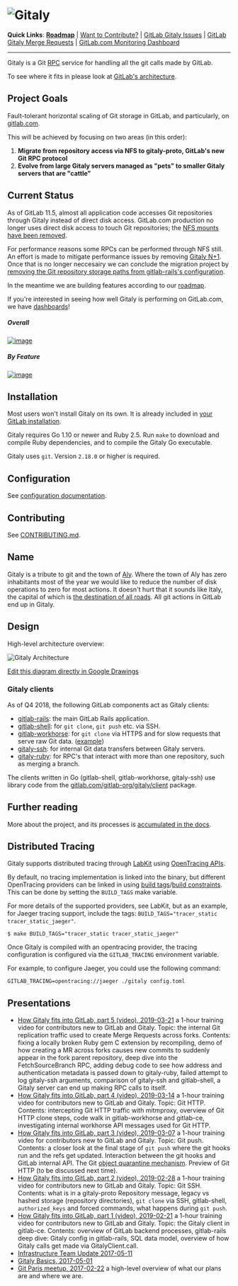 # ![Gitaly](https://gitlab.com/gitlab-org/gitaly/uploads/509123ed56bd51247996038c858db006/gitaly-wordmark-small.png)

**Quick Links**:
  [**Roadmap**][roadmap] |
  [Want to Contribute?](https://gitlab.com/gitlab-org/gitaly/issues?scope=all&utf8=%E2%9C%93&state=opened&label_name[]=Accepting%20merge%20requests) |
  [GitLab Gitaly Issues](https://gitlab.com/groups/gitlab-org/-/issues?scope=all&state=opened&utf8=%E2%9C%93&label_name%5B%5D=Gitaly) |
  [GitLab Gitaly Merge Requests](https://gitlab.com/groups/gitlab-org/-/merge_requests?label_name%5B%5D=Gitaly) |
  [GitLab.com Monitoring Dashboard][dashboards]

--------------------------------------------

Gitaly is a Git [RPC](https://en.wikipedia.org/wiki/Remote_procedure_call)
service for handling all the git calls made by GitLab.

To see where it fits in please look at [GitLab's architecture](https://docs.gitlab.com/ce/development/architecture.html#system-layout).

## Project Goals

Fault-tolerant horizontal scaling of Git storage in GitLab, and particularly, on [gitlab.com](https://gitlab.com).

This will be achieved by focusing on two areas (in this order):

  1. **Migrate from repository access via NFS to gitaly-proto, GitLab's new Git RPC protocol**
  1. **Evolve from large Gitaly servers managed as "pets" to smaller Gitaly servers that are "cattle"**

## Current Status

As of GitLab 11.5, almost all application code accesses Git repositories
through Gitaly instead of direct disk access. GitLab.com production no
longer uses direct disk access to touch Git repositories; the [NFS
mounts have been
removed](https://about.gitlab.com/2018/09/12/the-road-to-gitaly-1-0/).

For performance reasons some RPCs can be performed through NFS still. An
effort is made to mitigate performance issues by removing [Gitaly N+1](https://gitlab.com/groups/gitlab-org/-/epics/827).
Once that is no longer neccesairy we can conclude the migration project by 
[removing the Git repository storage paths from gitlab-rails's
configuration](https://gitlab.com/gitlab-org/gitaly/issues/1282).

In the meantime we are building features according to our [roadmap][roadmap].

If you're interested in seeing how well Gitaly is performing on
GitLab.com, we have [dashboards][dashboards]!

##### Overall

[![image](https://gitlab.com/gitlab-org/gitaly/uploads/ca7dddd2e23b7f1fb8c0f842c93059ce/gitaly-overview_s.png)](https://dashboards.gitlab.com/d/000000176/gitaly)

##### By Feature

[![image](https://gitlab.com/gitlab-org/gitaly/uploads/048a1facaaf18b4799569150ca7c3cd6/gitaly-features_s.png)](https://dashboards.gitlab.com/d/000000198/gitaly-features-overview)

## Installation

Most users won't install Gitaly on its own. It is already included in
[your GitLab installation](https://about.gitlab.com/install/).

Gitaly requires Go 1.10 or newer and Ruby 2.5. Run `make` to download
and compile Ruby dependencies, and to compile the Gitaly Go
executable.

Gitaly uses `git`. Version `2.18.0` or higher is required.

## Configuration

See [configuration documentation](doc/configuration).

## Contributing

See [CONTRIBUTING.md](CONTRIBUTING.md).

## Name

Gitaly is a tribute to git and the town of [Aly](https://en.wikipedia.org/wiki/Aly). Where the town of
Aly has zero inhabitants most of the year we would like to reduce the number of
disk operations to zero for most actions. It doesn't hurt that it sounds like
Italy, the capital of which is [the destination of all roads](https://en.wikipedia.org/wiki/All_roads_lead_to_Rome). All git actions in
GitLab end up in Gitaly.

## Design

High-level architecture overview:

![Gitaly Architecture](https://docs.google.com/drawings/d/14-5NHGvsOVaAJZl2w7pIli8iDUqed2eIbvXdff5jneo/pub?w=2096&h=1536)

[Edit this diagram directly in Google Drawings](https://docs.google.com/drawings/d/14-5NHGvsOVaAJZl2w7pIli8iDUqed2eIbvXdff5jneo/edit)

### Gitaly clients

As of Q4 2018, the following GitLab components act as Gitaly clients:

-   [gitlab-rails](https://gitlab.com/gitlab-org/gitlab-ce/blob/master/lib/gitlab/gitaly_client.rb):
    the main GitLab Rails application.
-   [gitlab-shell](https://gitlab.com/gitlab-org/gitlab-shell/tree/master):
    for `git clone`, `git push` etc. via SSH.
-   [gitlab-workhorse](https://gitlab.com/gitlab-org/gitlab-workhorse/blob/master/internal/gitaly/gitaly.go):
    for `git clone` via HTTPS and for slow requests that serve raw Git
    data.
    ([example](https://gitlab.com/gitlab-org/gitaly/raw/master/README.md))
-   [gitaly-ssh](https://gitlab.com/gitlab-org/gitaly/tree/master/cmd/gitaly-ssh):
    for internal Git data transfers between Gitaly servers.
-   [gitaly-ruby](https://gitlab.com/gitlab-org/gitaly/blob/master/ruby/lib/gitlab/git/gitaly_remote_repository.rb):
    for RPC's that interact with more than one repository, such as
    merging a branch.

The clients written in Go (gitlab-shell, gitlab-workhorse, gitaly-ssh)
use library code from the
[gitlab.com/gitlab-org/gitaly/client](https://gitlab.com/gitlab-org/gitaly/tree/master/client)
package.

## Further reading

More about the project, and its processes is [accumulated in the docs](doc/index.md).

## Distributed Tracing

Gitaly supports distributed tracing through [LabKit](https://gitlab.com/gitlab-org/labkit/) using [OpenTracing APIs](https://opentracing.io).

By default, no tracing implementation is linked into the binary, but different OpenTracing providers can be linked in using [build tags](https://golang.org/pkg/go/build/#hdr-Build_Constraints)/[build constraints](https://golang.org/pkg/go/build/#hdr-Build_Constraints). This can be done by setting the `BUILD_TAGS` make variable.

For more details of the supported providers, see LabKit, but as an example, for Jaeger tracing support, include the tags: `BUILD_TAGS="tracer_static tracer_static_jaeger"`.

```shell
$ make BUILD_TAGS="tracer_static tracer_static_jaeger"
```

Once Gitaly is compiled with an opentracing provider, the tracing configuration is configured via the `GITLAB_TRACING` environment variable.

For example, to configure Jaeger, you could use the following command:

```shell
GITLAB_TRACING=opentracing://jaeger ./gitaly config.toml
```

## Presentations
-   [How Gitaly fits into GitLab, part 5 (video),
    2019-03-21](https://drive.google.com/file/d/1g-oUW0Lyw9sl0CWX6ewpmthl5h4h7zaG/view?usp=sharing)
    a 1-hour training video for contributors new to GitLab and Gitaly.
    Topic: the internal Git replication traffic used to create Merge
    Requests across forks. Contents: fixing a locally broken Ruby gem C
    extension by recompiling, demo of how creating a MR across forks
    causes new commits to suddenly appear in the fork parent repository,
    deep dive into the FetchSourceBranch RPC, adding debug code to see
    how address and authentication metadata is passed down to
    gitaly-ruby, failed attempt to log gitaly-ssh arguments, comparison
    of gitaly-ssh and gitlab-shell, a Gitaly server can end up making RPC calls to itself.
-   [How Gitaly fits into GitLab, part 4 (video),
    2019-03-14](https://drive.google.com/file/d/1S-X1MvXMTEHJDIQWrabyROfVNOkmPxWH/view?usp=sharing)
    a 1-hour training video for contributors new to GitLab and Gitaly. Topic: Git HTTP.
    Contents: intercepting Git HTTP traffic with mitmproxy, overview of
    Git HTTP clone steps, code walk in gitlab-workhorse and gitlab-ce,
    investigating internal workhorse API messages used for Git HTTP.
-   [How Gitaly fits into GitLab, part 3 (video),
    2019-03-07](https://drive.google.com/file/d/1G3xOpsblfYcCTyzv1Xe6Pg2Ce2TGriTb/view?usp=sharing)
    a 1-hour training video for contributors new to GitLab and Gitaly. Topic: Git push.
    Contents: a closer look at the final stage of `git push` where the
    git hooks run and the refs get updated. Interaction between the git
    hooks and GitLab internal API. The Git [object quarantine mechanism](https://git-scm.com/docs/git-receive-pack#_quarantine_environment).
    Preview of Git HTTP (to be discussed next time).
-   [How Gitaly fits into GitLab, part 2 (video),
    2019-02-28](https://drive.google.com/file/d/1SFvx49kJkMsvz8YD4chP0y_QJaygSiiH/view?usp=sharing)
    a 1-hour training video for contributors new to GitLab and Gitaly. Topic: Git SSH.
    Contents: what is in a gitaly-proto Repository message, legacy vs
    hashed storage (repository directories), `git clone` via SSH,
    gitlab-shell, `authorized_keys` and forced commands, what happens
    during `git push`.
- [How Gitaly fits into GitLab, part 1 (video), 2019-02-21](https://drive.google.com/file/d/1aKlbPVbKr7MueNIyNeIRZIX2u0K4lKQB/view?usp=sharing) a 1-hour training video for contributors new to GitLab and Gitaly. Topic: the Gitaly client in gitlab-ce. Contents: overview of GitLab backend processes, gitlab-rails deep dive: Gitaly config in gitlab-rails, SQL data model, overview of how Gitaly calls get made via GitalyClient.call.
- [Infrastructure Team Update 2017-05-11](https://about.gitlab.com/2017/05/11/functional-group-updates/#infrastructure-team)
- [Gitaly Basics, 2017-05-01](https://docs.google.com/presentation/d/1cLslUbXVkniOaeJ-r3s5AYF0kQep8VeNfvs0XSGrpA0/edit#slide=id.g1c73db867d_0_0)
- [Git Paris meetup, 2017-02-22](https://docs.google.com/presentation/d/19OZUalFMIDM8WujXrrIyCuVb_oVeaUzpb-UdGThOvAo/edit?usp=sharing) a high-level overview of what our plans are and where we are.

[dashboards]: https://dashboards.gitlab.com/d/000000176/gitaly
[roadmap]: https://gitlab.com/groups/gitlab-org/-/roadmap?label_name%5B%5D=Gitaly&scope=all&sort=start_date_asc&state=opened
